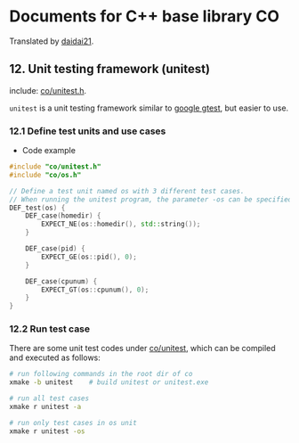 # Documents for C++ base library CO

Translated by [daidai21](https://github.com/daidai21).

## 12. Unit testing framework (unitest)

include: [co/unitest.h](https://github.com/idealvin/co/blob/master/include/co/unitest.h).

`unitest` is a unit testing framework similar to [google gtest](https://github.com/google/googletest), but easier to use.

### 12.1 Define test units and use cases

- Code example

```cpp
#include "co/unitest.h"
#include "co/os.h"

// Define a test unit named os with 3 different test cases.
// When running the unitest program, the parameter -os can be specified to run only test cases in os.
DEF_test(os) {
    DEF_case(homedir) {
        EXPECT_NE(os::homedir(), std::string());
    }

    DEF_case(pid) {
        EXPECT_GE(os::pid(), 0);
    }

    DEF_case(cpunum) {
        EXPECT_GT(os::cpunum(), 0);
    }
}
```

### 12.2 Run test case

There are some unit test codes under [co/unitest](https://github.com/idealvin/co/tree/master/unitest), which can be compiled and executed as follows:

```sh
# run following commands in the root dir of co
xmake -b unitest    # build unitest or unitest.exe 

# run all test cases
xmake r unitest -a

# run only test cases in os unit
xmake r unitest -os
```
